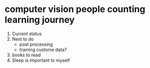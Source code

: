 # computer vision people counting learning journey
1. Current status
2. Next to do
   - post processing
   - training custome data?
3. books to read
4. Sleep is important to myself
